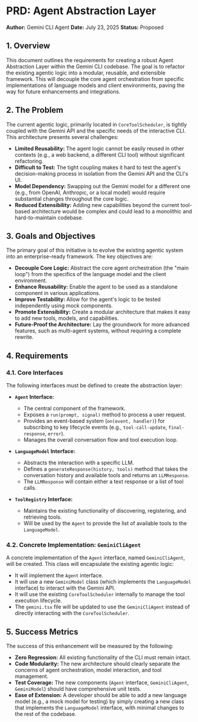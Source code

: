 
# PRD: Agent Abstraction Layer

**Author:** Gemini CLI Agent
**Date:** July 23, 2025
**Status:** Proposed

## 1. Overview

This document outlines the requirements for creating a robust Agent Abstraction Layer within the Gemini CLI codebase. The goal is to refactor the existing agentic logic into a modular, reusable, and extensible framework. This will decouple the core agent orchestration from specific implementations of language models and client environments, paving the way for future enhancements and integrations.

## 2. The Problem

The current agentic logic, primarily located in `CoreToolScheduler`, is tightly coupled with the Gemini API and the specific needs of the interactive CLI. This architecture presents several challenges:

*   **Limited Reusability:** The agent logic cannot be easily reused in other contexts (e.g., a web backend, a different CLI tool) without significant refactoring.
*   **Difficult to Test:** The tight coupling makes it hard to test the agent's decision-making process in isolation from the Gemini API and the CLI's UI.
*   **Model Dependency:** Swapping out the Gemini model for a different one (e.g., from OpenAI, Anthropic, or a local model) would require substantial changes throughout the core logic.
*   **Reduced Extensibility:** Adding new capabilities beyond the current tool-based architecture would be complex and could lead to a monolithic and hard-to-maintain codebase.

## 3. Goals and Objectives

The primary goal of this initiative is to evolve the existing agentic system into an enterprise-ready framework. The key objectives are:

*   **Decouple Core Logic:** Abstract the core agent orchestration (the "main loop") from the specifics of the language model and the client environment.
*   **Enhance Reusability:** Enable the agent to be used as a standalone component in various applications.
*   **Improve Testability:** Allow for the agent's logic to be tested independently using mock components.
*   **Promote Extensibility:** Create a modular architecture that makes it easy to add new tools, models, and capabilities.
*   **Future-Proof the Architecture:** Lay the groundwork for more advanced features, such as multi-agent systems, without requiring a complete rewrite.

## 4. Requirements

### 4.1. Core Interfaces

The following interfaces must be defined to create the abstraction layer:

*   **`Agent` Interface:**
    *   The central component of the framework.
    *   Exposes a `run(prompt, signal)` method to process a user request.
    *   Provides an event-based system (`on(event, handler)`) for subscribing to key lifecycle events (e.g., `tool-call-update`, `final-response`, `error`).
    *   Manages the overall conversation flow and tool execution loop.

*   **`LanguageModel` Interface:**
    *   Abstracts the interaction with a specific LLM.
    *   Defines a `generateResponse(history, tools)` method that takes the conversation history and available tools and returns an `LLMResponse`.
    *   The `LLMResponse` will contain either a text response or a list of tool calls.

*   **`ToolRegistry` Interface:**
    *   Maintains the existing functionality of discovering, registering, and retrieving tools.
    *   Will be used by the `Agent` to provide the list of available tools to the `LanguageModel`.

### 4.2. Concrete Implementation: `GeminiCliAgent`

A concrete implementation of the `Agent` interface, named `GeminiCliAgent`, will be created. This class will encapsulate the existing agentic logic:

*   It will implement the `Agent` interface.
*   It will use a new `GeminiModel` class (which implements the `LanguageModel` interface) to interact with the Gemini API.
*   It will use the existing `CoreToolScheduler` internally to manage the tool execution lifecycle.
*   The `gemini.tsx` file will be updated to use the `GeminiCliAgent` instead of directly interacting with the `CoreToolScheduler`.

## 5. Success Metrics

The success of this enhancement will be measured by the following:

*   **Zero Regression:** All existing functionality of the CLI must remain intact.
*   **Code Modularity:** The new architecture should clearly separate the concerns of agent orchestration, model interaction, and tool management.
*   **Test Coverage:** The new components (`Agent` interface, `GeminiCliAgent`, `GeminiModel`) should have comprehensive unit tests.
*   **Ease of Extension:** A developer should be able to add a new language model (e.g., a mock model for testing) by simply creating a new class that implements the `LanguageModel` interface, with minimal changes to the rest of the codebase.

